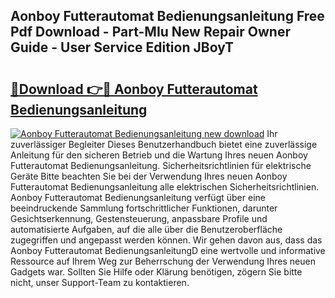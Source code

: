 ## Aonboy Futterautomat Bedienungsanleitung Free Pdf Download - Part-MIu New Repair Owner Guide - User Service Edition JBoyT

# <h2><a href="http://df29zbc.blite.top/?on=Aonboy+Futterautomat+Bedienungsanleitung">🔗Download 👉🔴 Aonboy Futterautomat Bedienungsanleitung</a></h2>

[![Aonboy Futterautomat Bedienungsanleitung new download](https://i.imgur.com/lujVjoI.png)](http://df29zbc.blite.top/?on=Aonboy+Futterautomat+Bedienungsanleitung)
Ihr zuverlässiger Begleiter Dieses Benutzerhandbuch bietet eine zuverlässige Anleitung für den sicheren Betrieb und die Wartung Ihres neuen Aonboy Futterautomat Bedienungsanleitung. Sicherheitsrichtlinien für elektrische Geräte Bitte beachten Sie bei der Verwendung Ihres neuen Aonboy Futterautomat Bedienungsanleitung alle elektrischen Sicherheitsrichtlinien. Aonboy Futterautomat Bedienungsanleitung verfügt über eine beeindruckende Sammlung fortschrittlicher Funktionen, darunter Gesichtserkennung, Gestensteuerung, anpassbare Profile und automatisierte Aufgaben, auf die alle über die Benutzeroberfläche zugegriffen und angepasst werden können. Wir gehen davon aus, dass das Aonboy Futterautomat BedienungsanleitungD eine wertvolle und informative Ressource auf Ihrem Weg zur Beherrschung der Verwendung Ihres neuen Gadgets war. Sollten Sie Hilfe oder Klärung benötigen, zögern Sie bitte nicht, unser Support-Team zu kontaktieren.

